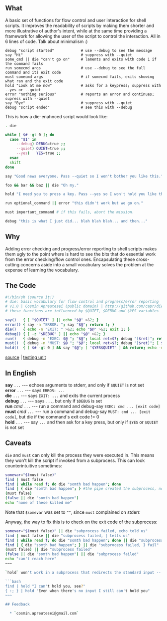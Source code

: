## What

A basic set of functions for flow control and user interaction for shell scripts.
It improves the readability of scripts by making them shorter and more illustrative of author's intent, while at the same time providing a framework for allowing the user of the script to control the interaction. All in 6 lines of code. Talk about minimalism :)

```
debug "script started"            # use --debug to see the message
say "Hi"                          # suppress with --quiet
some_cmd || die "can't go on"     # laments and exits with code 1 if the command fails 
run somecmd args                  # use --debug to see the full command and its exit code 
must somecmd args                 # if somecmd fails, exits showing what ran and the exit code
hold "Look at me now"             # asks for a keypress; suppress with --yes or --quiet
error "nothing serious"           # reports an error and continues; supress with --quiet
say "Bye"                         # suppress with --quiet
debug "script ended"              # see this with --debug
```

This is how a die-enahnced script would look like:

```bash
. die

while [ $# -gt 0 ]; do
  case "$1" in
	 --debug) DEBUG=true ;;
	 --quiet) QUIET=true ;;
	 --yes)   YES=true ;;
  esac
  shift
done

say "Good news everyone. Pass --quiet so I won't bother you like this."

foo && bar && baz || die "Oh my."

hold "I need you to press a key. Pass --yes so I won't hold you like this."

run optional_command || error "this didn't work but we go on."

must important_command # if this fails, abort the mission.

debug "this is what I just did... blah blah blah... and then..."

```

## Why

Adding error checking and progress/error reporting to shell scripts makes them ugly to the point where is hard to see the bits that do essential work from the error checking/flow control ones. Encapsulating these cross-cutting concerns aside into a small vocabulary solves the problem at the expense of learning the vocabulary.

## The Code

```bash
#!/bin/sh (source it!)
# die: basic vocabulary for flow control and progress/error reporting
# v1.0 | Cosmin Apreutesei (public domain) | http://github.com/capr/die
# these functions are influenced by $QUIET, $DEBUG and $YES variables

say()   { [ "$QUIET" ] || echo "$@" >&2; }
error() { say -n "ERROR: "; say "$@"; return 1; }
die()   { echo -n "EXIT: " >&2; echo "$@" >&2; exit 1; }
debug() { [ -z "$DEBUG" ] || echo "$@" >&2; }
run()   { debug -n "EXEC: $@ "; "$@"; local ret=$?; debug "[$ret]"; return $ret; }
must()  { debug -n "MUST: $@ "; "$@"; local ret=$?; debug "[$ret]"; [ $ret == 0 ] || die "$@ [$ret]"; }
hold()  { [ $# -gt 0 ] && say "$@"; [ "$YES$QUIET" ] && return; echo -n "Press ENTER to continue, or ^C to quit."; read; }
```
[source](https://raw.github.com/capr/die/master/die) | [testing unit](https://raw.github.com/capr/die/master/die-test)

## In English

**say** `...`         --- echoes arguments to stderr, and only if `$QUIET` is not set <br>
**error** `...`       --- says `ERROR: ...` <br>
**die** `...`         --- says `EXIT: ...` and exits the current process <br>
**debug** `...`       --- says `...`, but only if `$DEBUG` is set <br>
**run** _cmd_ `...`   --- run a command and debug-say `EXEC: cmd ... [exit code]` <br>
**must** _cmd_ `...`  --- run a command and debug-say `MUST: cmd ... [exit code]`, but die if the command's exit code != 0 <br>
**hold** `...`        --- say `...` and then ask for a key press, but only if `$YES` or `$QUIET` is not set

## Caveats

`die` and `must` can only kill the process they were executed in. This means they won't kill the script if invoked from a subprocess. This can look counterintuitive sometimes:

```bash
somevar="$(must false)"
find | must false
find | while read f; do die "somth bad happen"; done
find | { die "somth bad happen"; } #the pipe created the subprocess, not the braces
(must false)
(false || die "somth bad happen")
echo "none of these killed me"
```
Note that `$somevar` was set to `""`, since `must` complained on stderr. 

Anyway, the way to fix this is to check on the exit code of the subprocess:

```bash
somevar="$(must false)" || die "subprocess failed, echo told us"
find | must false || die "subprocess failed, | tells us"
find | while read f; do die "somth bad happen"; done || die "subprocess failed, I fail"
find | { die "somth bad happen"; } || die "subprocess failed, I fail"
(must false) || die "subprocess failed"
(false || die "somth bad happen") || die "subprocess failed"
echo "can't reach here"
~~~

`hold` won't work in a subprocess that redirects the standard input -- not only that, it will eat one line of the input as well!

```bash
find | hold "I can't hold you, see?"
{ :; } | hold "Even when there's no input I still can't hold you"
~~~

## Feedback

  * `cosmin.apreutesei@gmail.com`

